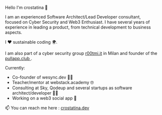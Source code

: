 Hello I'm crostatina 🤘


I am an experienced Software Architect/Lead Developer consultant, focused on Cyber Security and Web3 Enthusiast. I have several years of experience in leading a product, from technical development to business aspects.

I ❤️ sustainable coding ️🌍.

I am also part of a cyber security group [r00tmi.it](https://r00tmi.it/ "r00tmi.it") in Milan and founder of the [pullapp.club ](https://pullapp.club/ "pullapp.club "). 


Currently:
- Co-founder of wesync.dev 🧑‍💼
- Teacher/mentor at webstack.academy 🤓 
- Consulting at Sky, Qodeup and several startups as software architect/developer 👨‍💻
- Working on a web3 social app 🐂


📫 You can reach me here : [crostatina.dev](https://crostatina.dev/ "crostatina.dev")
